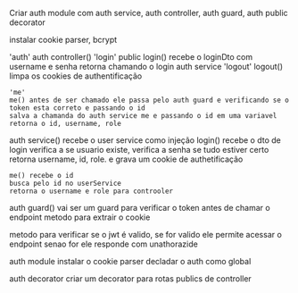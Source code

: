 Criar auth module com auth service, auth controller, auth guard, auth public decorator

instalar cookie parser, bcrypt

'auth'
auth controller()
'login' public
login() recebe o loginDto com username e senha
retorna chamando o login auth service
'logout'
logout()
limpa os cookies de authentificação

    'me'
    me() antes de ser chamado ele passa pelo auth guard e verificando se o token esta correto e passando o id
    salva a chamanda do auth service me e passando o id em uma variavel
    retorna o id, username, role

auth service() recebe o user service como injeção
login() recebe o dto de login
verifica a se usuario existe,
verifica a senha
se tudo estiver certo retorna username, id, role. e grava um cookie de authetificação

    me() recebe o id
    busca pelo id no userService
    retorna o username e role para controoler

auth guard()
vai ser um guard para verificar o token antes de chamar o endpoint
metodo para extrair o cookie

metodo para verificar se o jwt é valido, se for valido ele permite acessar o endpoint
senao for ele responde com unathorazide

auth module
instalar o cookie parser
decladar o auth como global

auth decorator
criar um decorator para rotas publics de controller
